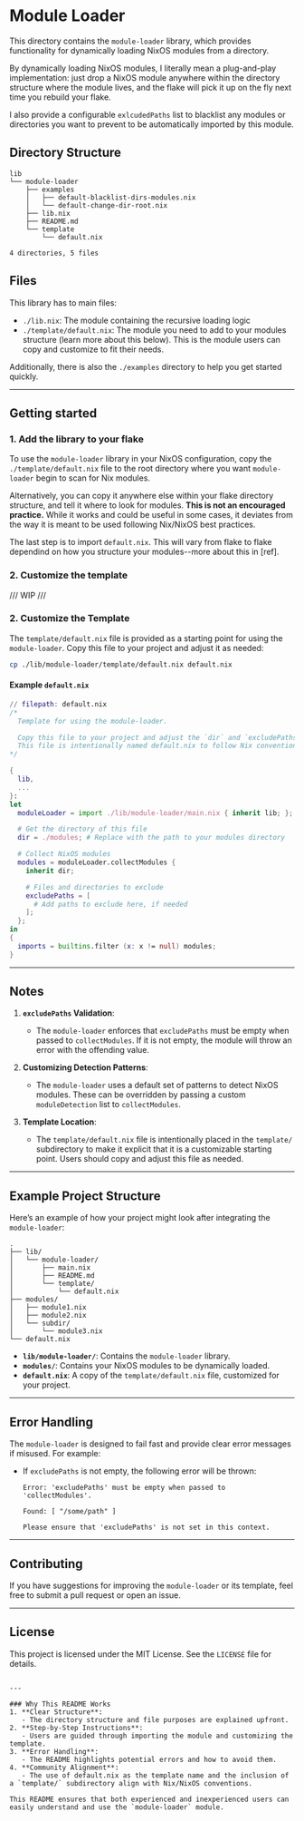 # Module Loader

This directory contains the `module-loader` library, which provides functionality for dynamically
loading NixOS modules from a directory.

By dynamically loading NixOS modules, I literally mean a plug-and-play implementation: just drop a
NixOS module anywhere within the directory structure where the module lives, and the flake will pick
it up on the fly next time you rebuild your flake.

I also provide a configurable `exlcudedPaths` list to blacklist any modules or directories you want
to prevent to be automatically imported by this module.

## Directory Structure

```shell
lib
└── module-loader
    ├── examples
    │   ├── default-blacklist-dirs-modules.nix
    │   └── default-change-dir-root.nix
    ├── lib.nix
    ├── README.md
    └── template
        └── default.nix

4 directories, 5 files
```

## Files

This library has to main files:
- `./lib.nix`: The module containing the recursive loading logic
- `./template/default.nix`: The module you need to add to your modules structure (learn more about this
below). This is the module users can copy and customize to fit their needs.

Additionally, there is also the `./examples` directory to help you get started quickly.

---

## Getting started

### 1. Add the library to your flake 

To use the `module-loader` library in your NixOS configuration, copy the `./template/default.nix` file to the root directory where you want `module-loader` begin to scan for Nix modules.

Alternatively, you can copy it anywhere else within your flake directory structure, and tell it where to look for modules. **This is not an encouraged practice.**
While it works and could be useful in some cases, it deviates from the way it is meant to be used following Nix/NixOS best practices. 

The last step is to import `default.nix`. This will vary from flake to flake dependind on how you
structure your modules--more about this in [ref]. 

### 2. Customize the template



/// WIP ///


### 2. Customize the Template

The `template/default.nix` file is provided as a starting point for using the `module-loader`. Copy this file to your project and adjust it as needed:

```bash
cp ./lib/module-loader/template/default.nix default.nix
```

#### Example `default.nix`
```nix
// filepath: default.nix
/*
  Template for using the module-loader.

  Copy this file to your project and adjust the `dir` and `excludePaths` as needed.
  This file is intentionally named default.nix to follow Nix conventions.
*/

{
  lib,
  ...
}:
let
  moduleLoader = import ./lib/module-loader/main.nix { inherit lib; };

  # Get the directory of this file
  dir = ./modules; # Replace with the path to your modules directory

  # Collect NixOS modules
  modules = moduleLoader.collectModules {
    inherit dir;

    # Files and directories to exclude
    excludePaths = [
      # Add paths to exclude here, if needed
    ];
  };
in
{
  imports = builtins.filter (x: x != null) modules;
}
```

---

## Notes

1. **`excludePaths` Validation**:
   - The `module-loader` enforces that `excludePaths` must be empty when passed to `collectModules`. If it is not empty, the module will throw an error with the offending value.

2. **Customizing Detection Patterns**:
   - The `module-loader` uses a default set of patterns to detect NixOS modules. These can be overridden by passing a custom `moduleDetection` list to `collectModules`.

3. **Template Location**:
   - The `template/default.nix` file is intentionally placed in the `template/` subdirectory to make it explicit that it is a customizable starting point. Users should copy and adjust this file as needed.

---

## Example Project Structure

Here’s an example of how your project might look after integrating the `module-loader`:

```
.
├── lib/
│   └── module-loader/
│       ├── main.nix
│       ├── README.md
│       └── template/
│           └── default.nix
├── modules/
│   ├── module1.nix
│   ├── module2.nix
│   └── subdir/
│       └── module3.nix
└── default.nix
```

- **`lib/module-loader/`**: Contains the `module-loader` library.
- **`modules/`**: Contains your NixOS modules to be dynamically loaded.
- **`default.nix`**: A copy of the `template/default.nix` file, customized for your project.

---

## Error Handling

The `module-loader` is designed to fail fast and provide clear error messages if misused. For example:
- If `excludePaths` is not empty, the following error will be thrown:
  ```
  Error: 'excludePaths' must be empty when passed to 'collectModules'.

  Found: [ "/some/path" ]

  Please ensure that 'excludePaths' is not set in this context.
  ```

---

## Contributing

If you have suggestions for improving the `module-loader` or its template, feel free to submit a pull request or open an issue.

---

## License

This project is licensed under the MIT License. See the `LICENSE` file for details.
```

---

### Why This README Works
1. **Clear Structure**:
   - The directory structure and file purposes are explained upfront.
2. **Step-by-Step Instructions**:
   - Users are guided through importing the module and customizing the template.
3. **Error Handling**:
   - The README highlights potential errors and how to avoid them.
4. **Community Alignment**:
   - The use of default.nix as the template name and the inclusion of a `template/` subdirectory align with Nix/NixOS conventions.

This README ensures that both experienced and inexperienced users can easily understand and use the `module-loader` module.